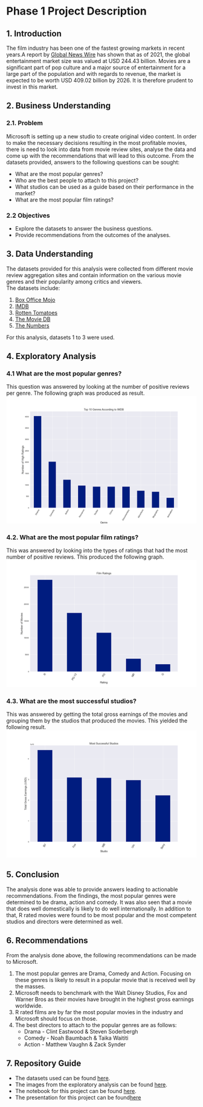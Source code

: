 # Phase 1 Project Description

## 1. Introduction

The film industry has been one of the fastest growing markets in recent years.A report by [Global News Wire](https://www.globenewswire.com/news-release/2022/03/08/2398616/0/en/Film-And-Video-Global-Market-Report-2022.html) has shown that as of 2021, the global entertainment market size was valued at USD 244.43 billion. Movies are a significant part of pop culture and a major source of entertainment for a large part of the population and with regards to revenue, the market is expected to be worth USD 409.02 billion by 2026. It is therefore prudent to invest in this market.


## 2. Business Understanding
### 2.1. Problem
Microsoft is setting up a new studio to create original video content. In order to make the necessary decisions resulting in the most profitable movies, there is need to look into data from movie review sites, analyse the data and come up with the recommendations that will lead to this outcome.
From the datasets provided, answers to the following questions can be sought:
   - What are the most popular genres?
   - Who are the best people to attach to this project?
   - What studios can be used as a guide based on their performance in the market?
   - What are the most popular film ratings?


### 2.2 Objectives
- Explore the datasets to answer the business questions.
- Provide recommendations from the outcomes of the analyses.

## 3. Data Understanding
The datasets provided for this analysis were collected from different movie review aggregation sites and contain information on the various movie genres and their popularity among critics and viewers.  
The datasets include:
1. [Box Office Mojo](https://www.boxofficemojo.com/) 
2. [IMDB](https://www.imdb.com/)
3. [Rotten Tomatoes](https://www.rottentomatoes.com/)
4. [The Movie DB](https://www.themoviedb.org/)
5. [The Numbers](https://www.the-numbers.com/)

For this analysis, datasets 1 to 3 were used.

## 4. Exploratory Analysis
### 4.1 What are the most popular genres?
This question was answered by looking at the number of positive reviews per genre. The following graph was produced as result.
![Popular Genres](Images/genres.png)

### 4.2. What are the most popular film ratings?
This was answered by looking into the types of ratings that had the most number of positive reviews. This produced the following graph.
![Popular Film Ratings](Images/ratings.png)

### 4.3. What are the most successful studios?
This was answered by getting the total gross earnings of the movies and grouping them by the studios that produced the movies. This yielded the following result.
![Best Studios](Images/studios.png)

## 5. Conclusion
The analysis done was able to provide answers leading to actionable recommendations. From the findings, the most popular genres were determined to be drama, action and comedy. It was also seen that a movie that does well domestically is likely to do well internationally. In addition to that, R rated movies were found to be most popular and the most competent studios and directors were determined as well.

## 6. Recommendations
From the analysis done above, the following recommendations can be made to Microsoft.

1. The most popular genres are Drama, Comedy and Action. Focusing on these genres is likely to result in a popular movie that is received well by the masses.
2. Microsoft needs to benchmark with the Walt Disney Studios, Fox and Warner Bros as their movies have brought in the highest gross earnings worldwide.
3. R rated films are by far the most popular movies in the industry and Microsoft should focus on those.
4. The best directors to attach to the popular genres are as follows:
     - Drama - Clint Eastwood & Steven Soderbergh
     - Comedy - Noah Baumbach & Taika Waititi
     - Action - Matthew Vaughn & Zack Synder

## 7. Repository Guide
- The datasets used can be found [here](zippedData).
- The images from the exploratory analysis can be found [here](Images).
- The notebook for this project can be found [here](student.ipynb).
- The presentation for this project can be found[here](presentation.pdf)